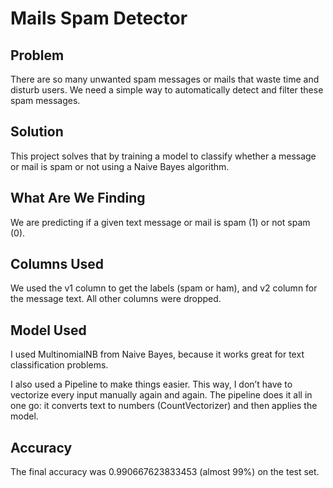 # Mails Spam Detector

## Problem
There are so many unwanted spam messages or mails that waste time and disturb users. We need a simple way to automatically detect and filter these spam messages.

## Solution
This project solves that by training a model to classify whether a message or mail is spam or not using a Naive Bayes algorithm.

## What Are We Finding
We are predicting if a given text message or mail is spam (1) or not spam (0).

## Columns Used
We used the v1 column to get the labels (spam or ham), and v2 column for the message text. All other columns were dropped.

## Model Used
I used MultinomialNB from Naive Bayes, because it works great for text classification problems.

I also used a Pipeline to make things easier. This way, I don’t have to vectorize every input manually again and again. The pipeline does it all in one go: it converts text to numbers (CountVectorizer) and then applies the model.

## Accuracy
The final accuracy was 0.990667623833453 (almost 99%) on the test set.
